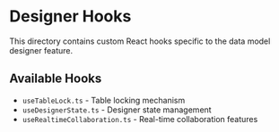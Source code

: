 # Designer Hooks

This directory contains custom React hooks specific to the data model designer feature.

## Available Hooks

- `useTableLock.ts` - Table locking mechanism
- `useDesignerState.ts` - Designer state management
- `useRealtimeCollaboration.ts` - Real-time collaboration features

